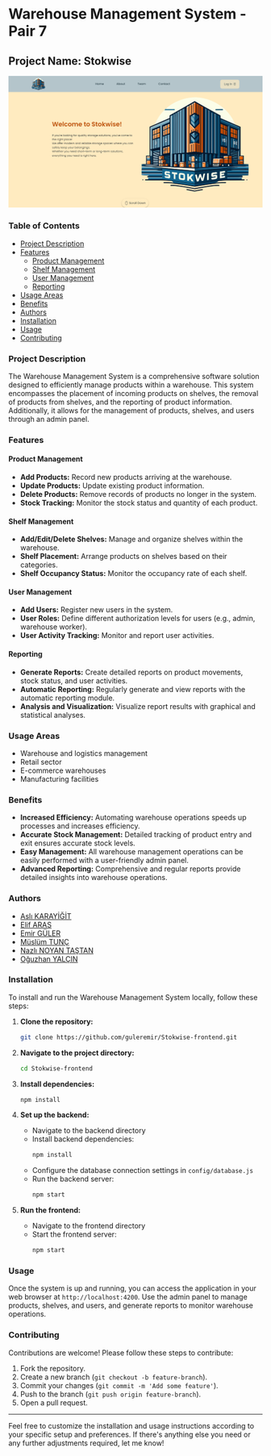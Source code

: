 # Warehouse Management System - Pair 7

## Project Name: Stokwise

![Stokwise-Demo](https://github.com/guleremir/Stokwise-frontend/blob/oguzhan/src/assets/other-img/stokwise-homepage.png)

### Table of Contents
- [Project Description](#project-description)
- [Features](#features)
  - [Product Management](#product-management)
  - [Shelf Management](#shelf-management)
  - [User Management](#user-management)
  - [Reporting](#reporting)
- [Usage Areas](#usage-areas)
- [Benefits](#benefits)
- [Authors](#authors)
- [Installation](#installation)
- [Usage](#usage)
- [Contributing](#contributing)

### Project Description
The Warehouse Management System is a comprehensive software solution designed to efficiently manage products within a warehouse. This system encompasses the placement of incoming products on shelves, the removal of products from shelves, and the reporting of product information. Additionally, it allows for the management of products, shelves, and users through an admin panel.

### Features

#### Product Management
- **Add Products:** Record new products arriving at the warehouse.
- **Update Products:** Update existing product information.
- **Delete Products:** Remove records of products no longer in the system.
- **Stock Tracking:** Monitor the stock status and quantity of each product.

#### Shelf Management
- **Add/Edit/Delete Shelves:** Manage and organize shelves within the warehouse.
- **Shelf Placement:** Arrange products on shelves based on their categories.
- **Shelf Occupancy Status:** Monitor the occupancy rate of each shelf.

#### User Management
- **Add Users:** Register new users in the system.
- **User Roles:** Define different authorization levels for users (e.g., admin, warehouse worker).
- **User Activity Tracking:** Monitor and report user activities.

#### Reporting
- **Generate Reports:** Create detailed reports on product movements, stock status, and user activities.
- **Automatic Reporting:** Regularly generate and view reports with the automatic reporting module.
- **Analysis and Visualization:** Visualize report results with graphical and statistical analyses.

### Usage Areas
- Warehouse and logistics management
- Retail sector
- E-commerce warehouses
- Manufacturing facilities

### Benefits
- **Increased Efficiency:** Automating warehouse operations speeds up processes and increases efficiency.
- **Accurate Stock Management:** Detailed tracking of product entry and exit ensures accurate stock levels.
- **Easy Management:** All warehouse management operations can be easily performed with a user-friendly admin panel.
- **Advanced Reporting:** Comprehensive and regular reports provide detailed insights into warehouse operations.

### Authors

- [Aslı KARAYİĞİT](https://github.com/aslikrygt)
- [Elif ARAS](https://github.com/elifdev)
- [Emir GÜLER](https://github.com/guleremir)
- [Müslüm TUNÇ](https://github.com/mslmtunc)
- [Nazlı NOYAN TAŞTAN](https://github.com/nazlinoyantastan)
- [Oğuzhan YALÇIN](https://github.com/OguzhanYalcn)

### Installation
To install and run the Warehouse Management System locally, follow these steps:

1. **Clone the repository:**
   ```bash
   git clone https://github.com/guleremir/Stokwise-frontend.git
   ```
2. **Navigate to the project directory:**
   ```bash
   cd Stokwise-frontend
   ```
3. **Install dependencies:**
   ```bash
   npm install
   ```
4. **Set up the backend:**
   - Navigate to the backend directory
   - Install backend dependencies:
     ```bash
     npm install
     ```
   - Configure the database connection settings in `config/database.js`
   - Run the backend server:
     ```bash
     npm start
     ```

5. **Run the frontend:**
   - Navigate to the frontend directory
   - Start the frontend server:
     ```bash
     npm start
     ```

### Usage
Once the system is up and running, you can access the application in your web browser at `http://localhost:4200`. Use the admin panel to manage products, shelves, and users, and generate reports to monitor warehouse operations.

### Contributing
Contributions are welcome! Please follow these steps to contribute:
1. Fork the repository.
2. Create a new branch (`git checkout -b feature-branch`).
3. Commit your changes (`git commit -m 'Add some feature'`).
4. Push to the branch (`git push origin feature-branch`).
5. Open a pull request.


---

Feel free to customize the installation and usage instructions according to your specific setup and preferences. If there's anything else you need or any further adjustments required, let me know!

